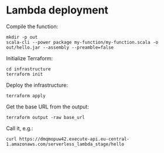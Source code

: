 # Lambda deployment

Compile the function:

    mkdir -p out
    scala-cli --power package my-function/my-function.scala -o out/hello.jar --assembly --preamble=false

Initialize Terraform:

    cd infrastructure
    terraform init

Deploy the infrastructure:

    terraform apply

Get the base URL from the output:

    terraform output -raw base_url

Call it, e.g.:

    curl https://dmqmopuw42.execute-api.eu-central-1.amazonaws.com/serverless_lambda_stage/hello

